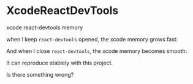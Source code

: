 # XcodeReactDevTools

xcode react-devtools memory

when I keep `react-devtools` opened, the xcode memory grows fast:

[](./screenshots/QQ20170927-0@2x.png)

And when I close `react-devtools`, the xcode memory becomes smooth:

[](./screenshots/QQ20170927-1@2x.png)

It can reproduce stablely with this project.

Is there something wrong?

